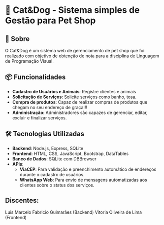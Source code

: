 # 🐾 Cat&Dog - Sistema simples de Gestão para Pet Shop

## 🚀 Sobre
O Cat&Dog é um sistema web de gerenciamento de pet shop que foi realizado com objetivo de obtenção de nota para a disciplina de Linguagem de Programação Visual.


## 📦 Funcionalidades

- **Cadastro de Usuários e Animais**: Registre clientes e animais
- **Solicitação de Serviços**: Solicite serviços como banho, tosa.
- **Compra de produtos**: Capaz de realizar compras de produtos que chegam no seu endereço de graça!!!
- **Administração**: Administradores são capazes de gerenciar, editar, excluir e finalizar serviços.

## 🛠️ Tecnologias Utilizadas

- **Backend**: Node.js, Express, SQLite
- **Frontend**: HTML, CSS, JavaScript, Bootstrap, DataTables
- **Banco de Dados**: SQLite com DBBrowser
- **APIs**:
  - **ViaCEP**: Para validação e preenchimento automático de endereços durante o cadastro de usuários.
  - **WhatsApp Web**: Para envio de mensagens automatizadas aos clientes sobre o status dos serviços.


## Discentes:
Luis Marcelo Fabricio Guimarães (Backend)
Vitoria Oliveira de Lima (Frontend)


